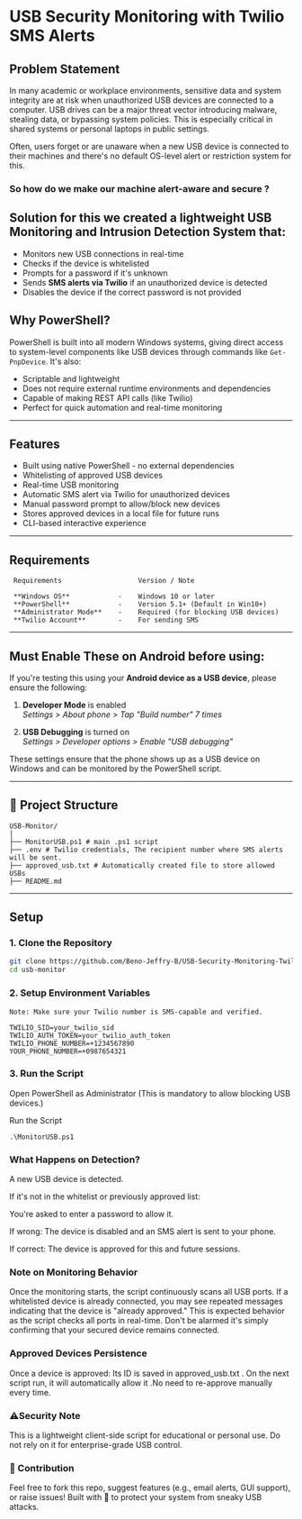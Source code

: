 # USB Security Monitoring with Twilio SMS Alerts

## Problem Statement

In many academic or workplace environments, sensitive data and system integrity are at risk when unauthorized USB devices are connected to a computer. USB drives can be a major threat vector introducing malware, stealing data, or bypassing system policies. This is especially critical in shared systems or personal laptops in public settings.

Often, users forget or are unaware when a new USB device is connected to their machines and there's no default OS-level alert or restriction system for this.

### So how do we make our machine alert-aware and secure ?

## Solution for this we created a lightweight **USB Monitoring and Intrusion Detection System** that:
- Monitors new USB connections in real-time
- Checks if the device is whitelisted
- Prompts for a password if it's unknown
- Sends **SMS alerts via Twilio** if an unauthorized device is detected
- Disables the device if the correct password is not provided

## Why PowerShell?

PowerShell is built into all modern Windows systems, giving direct access to system-level components like USB devices through commands like `Get-PnpDevice`. It's also:
- Scriptable and lightweight
- Does not require external runtime environments and dependencies
- Capable of making REST API calls (like Twilio)
- Perfect for quick automation and real-time monitoring

---

## Features
- Built using native PowerShell - no external dependencies
- Whitelisting of approved USB devices  
- Real-time USB monitoring  
- Automatic SMS alert via Twilio for unauthorized devices  
- Manual password prompt to allow/block new devices  
- Stores approved devices in a local file for future runs  
- CLI-based interactive experience  


---

##  Requirements
```
 Requirements                   Version / Note   

 **Windows OS**            -    Windows 10 or later                        
 **PowerShell**            -    Version 5.1+ (Default in Win10+)           
 **Administrator Mode**    -    Required (for blocking USB devices)        
 **Twilio Account**        -    For sending SMS                            
```
---

##  Must Enable These on Android before using:

If you're testing this using your **Android device as a USB device**, please ensure the following:

1. **Developer Mode** is enabled  
    *Settings > About phone > Tap "Build number" 7 times*

2. **USB Debugging** is turned on  
    *Settings > Developer options > Enable "USB debugging"*

These settings ensure that the phone shows up as a USB device on Windows and can be monitored by the PowerShell script.

---

## 📁 Project Structure
```
USB-Monitor/
│
├── MonitorUSB.ps1 # main .ps1 script
├── .env # Twilio credentials, The recipient number where SMS alerts will be sent.
├── approved_usb.txt # Automatically created file to store allowed USBs
├── README.md 

```


---

## Setup

### 1. Clone the Repository

```bash
git clone https://github.com/Beno-Jeffry-B/USB-Security-Monitoring-Twilio-Alerts.git
cd usb-monitor
```

### 2. Setup Environment Variables
    Note: Make sure your Twilio number is SMS-capable and verified.
```
TWILIO_SID=your_twilio_sid
TWILIO_AUTH_TOKEN=your_twilio_auth_token
TWILIO_PHONE_NUMBER=+1234567890
YOUR_PHONE_NUMBER=+0987654321

```

### 3. Run the Script

Open PowerShell as Administrator (This is mandatory to allow blocking USB devices.)

Run the Script

```
.\MonitorUSB.ps1

```


### What Happens on Detection?

A new USB device is detected.

If it's not in the whitelist or previously approved list:

You're asked to enter a password to allow it.

If wrong: The device is disabled and an SMS alert is sent to your phone.

If correct: The device is approved for this and future sessions.

### Note on Monitoring Behavior
Once the monitoring starts, the script continuously scans all USB ports. If a whitelisted device is already connected, you may see repeated messages indicating that the device is "already approved." This is expected behavior as the script checks all ports in real-time. Don't be alarmed  it's simply confirming that your secured device remains connected.


### Approved Devices Persistence
Once a device is approved: Its ID is saved in approved_usb.txt . On the next script run, it will automatically allow it .No need to re-approve manually every time.

### ⚠️Security Note
This is a lightweight client-side script for educational or personal use. Do not rely on it for enterprise-grade USB control. 



### 🤝 Contribution
Feel free to fork this repo, suggest features (e.g., email alerts, GUI support), or raise issues!
Built with 💙 to protect your system from sneaky USB attacks.
